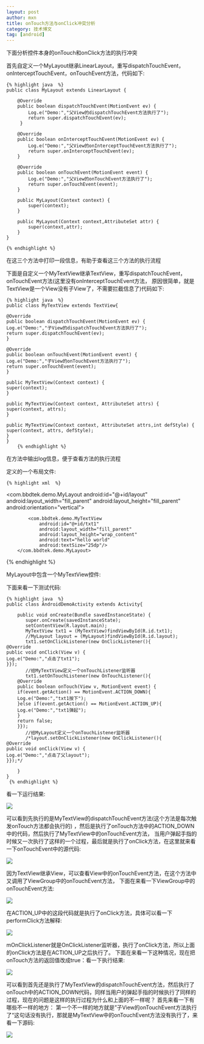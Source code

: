 ```yaml
---
layout: post
author: mxn
title: onTouch方法与onClick冲突分析
category: 技术博文
tag: [android]
---
```


下面分析控件本身的onTouch和onClick方法的执行冲突

首先自定义一个MyLayout继承LinearLayout，重写dispatchTouchEvent，onInterceptTouchEvent，onTouchEvent方法，代码如下:

    {% highlight java  %}
    public class MyLayout extends LinearLayout {

        @Override
        public boolean dispatchTouchEvent(MotionEvent ev) {
            Log.e("Demo:","父View的dispatchTouchEvent方法执行了");
            return super.dispatchTouchEvent(ev);
         }

        @Override
        public boolean onInterceptTouchEvent(MotionEvent ev) {
            Log.e("Demo:","父View的onInterceptTouchEvent方法执行了");
            return super.onInterceptTouchEvent(ev);
        }

        @Override
        public boolean onTouchEvent(MotionEvent event) {
            Log.e("Demo:","父View的onTouchEvent方法执行了");
            return super.onTouchEvent(event);
        }

        public MyLayout(Context context) {
            super(context);
        }

        public MyLayout(Context context,AttributeSet attr) {
            super(context,attr);
        }
    }

    {% endhighlight %}

在这三个方法中打印一段信息，有助于查看这三个方法的执行流程

下面是自定义一个MyTextView继承TextView，重写dispatchTouchEvent，onTouchEvent方法(这里没有onInterceptTouchEvent方法，
原因很简单，就是TextView是一个View没有子View了，不需要拦截信息了)代码如下:

    {% highlight java  %}
    public class MyTextView extends TextView{

    @Override
    public boolean dispatchTouchEvent(MotionEvent ev) {
    Log.e("Demo:","子View的dispatchTouchEvent方法执行了");
    return super.dispatchTouchEvent(ev);
    }

    @Override
    public boolean onTouchEvent(MotionEvent event) {
    Log.e("Demo:","子View的onTouchEvent方法执行了");
    return super.onTouchEvent(event);
    }

    public MyTextView(Context context) {
    super(context);
    }

    public MyTextView(Context context, AttributeSet attrs) {
    super(context, attrs);
    }

    public MyTextView(Context context, AttributeSet attrs,int defStyle) {
    super(context, attrs, defStyle);
    }
    }
        {% endhighlight %}

在方法中输出log信息，便于查看方法的执行流程

<!-- more -->

定义的一个布局文件:

    {% highlight xml  %}
<?xml version="1.0" encoding="utf-8"?>
<LinearLayout
    xmlns:android="http://schemas.android.com/apk/res/android"
    android:layout_width="fill_parent"
    android:layout_height="fill_parent">
        <com.bbdtek.demo.MyLayout
            android:id="@+id/layout"
            android:layout_width="fill_parent"
            android:layout_height="fill_parent"
            android:orientation="vertical">

            <com.bbdtek.demo.MyTextView
                android:id="@+id/txt1"
                android:layout_width="fill_parent"
                android:layout_height="wrap_content"
                android:text="hello world"
                android:textSize="25dp"/>
        </com.bbdtek.demo.MyLayout>
</LinearLayout>
            {% endhighlight %}

MyLayout中包含一个MyTextView控件:

下面来看一下测试代码:

    {% highlight java  %}
    public class AndroidDemoActivity extends Activity{

        public void onCreate(Bundle savedInstanceState) {
           super.onCreate(savedInstanceState);
           setContentView(R.layout.main);
           MyTextView txt1 = (MyTextView)findViewById(R.id.txt1);
           //MyLayout layout = (MyLayout)findViewById(R.id.layout);
           txt1.setOnClickListener(new OnClickListener(){
    @Override
    public void onClick(View v) {
    Log.e("Demo:","点击了txt1");
    }});
           //给MyTextView定义一个onTouchListener监听器
           txt1.setOnTouchListener(new OnTouchListener(){
        @Override
        public boolean onTouch(View v, MotionEvent event) {
        if(event.getAction() == MotionEvent.ACTION_DOWN){
        Log.e("Demo:","txt1按下");
        }else if(event.getAction() == MotionEvent.ACTION_UP){
        Log.e("Demo:","txt1弹起");
        }
        return false;
        }});
           //给MyLayout定义一个onTouchListener监听器
           /*layout.setOnClickListener(new OnClickListener(){
    @Override
    public void onClick(View v) {
    Log.e("Demo:","点击了父layout");
    }});*/

        }
    }
     {% endhighlight %}

看一下运行结果:

![](https://raw.githubusercontent.com/mxn21/mxn21.github.io/master/public/img/img30.png)

可以看到先执行的是MyTextView的dispatchTouchEvent方法(这个方法是每次触发onTouch方法都会执行的)
，然后是执行了onTouch方法中的ACTION_DOWN中的代码，然后执行了MyTextView中的onTouchEvent方法，
当用户弹起手指的时候又一次执行了这样的一个过程，最后就是执行了onClick方法，在这里就来看一下onTouchEvent中的源代码:

![](https://raw.githubusercontent.com/mxn21/mxn21.github.io/master/public/img/img31.png)

因为TextView继承View，可以查看View中的onTouchEvent方法，在这个方法中又调用了ViewGroup中的onTouchEvent方法，
下面在来看一下ViewGroup中的onTouchEvent方法:

![](https://raw.githubusercontent.com/mxn21/mxn21.github.io/master/public/img/img32.png)


在ACTION_UP中的这段代码就是执行了onClick方法，具体可以看一下performClick方法解释:

![](https://raw.githubusercontent.com/mxn21/mxn21.github.io/master/public/img/img33.png)

mOnClickListener就是OnClickListener监听器，执行了onClick方法，所以上面的onClick方法是在ACTION_UP之后执行了。
下面在来看一下这种情况，现在把onTouch方法的返回值改成true：看一下执行结果:

![](https://raw.githubusercontent.com/mxn21/mxn21.github.io/master/public/img/img34.png)

可以看到首先还是执行了MyTextView的dispatchTouchEvent方法，然后执行了onTouch中的ACTION_DOWN代码，同样当用户的弹起手指的时候执行了同样的过程，现在的问题是这样的执行过程为什么和上面的不一样呢？
首先来看一下有哪些不一样的地方：
第一个不一样的地方就是”子View的onTouchEvent方法执行了“这句话没有执行，那就是MyTextView中的onTouchEvent方法没有执行了，来看一下源码:

![](https://raw.githubusercontent.com/mxn21/mxn21.github.io/master/public/img/img35.png)